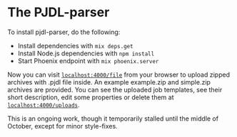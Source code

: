# The PJDL-parser
To install pjdl-parser, do the following: 

  * Install dependencies with `mix deps.get`
  * Install Node.js dependencies with `npm install`
  * Start Phoenix endpoint with `mix phoenix.server`

Now you can visit [`localhost:4000/file`](http://localhost:4000/file) from your browser to
upload zipped archives with .pjdl file inside. An example example.zip and simple.zip archives
are provided. You can see the uploaded job templates, see their short description, edit some
properties or delete them at [`localhost:4000/uploads`](http://localhost:4000/uploads).

This is an ongoing work, though it temporarily stalled until the middle of October, except
for minor style-fixes.
